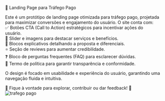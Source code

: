 🚀 Landing Page para Tráfego Pago

Este é um protótipo de landing page otimizada para tráfego pago, projetada para maximizar conversões e engajamento do usuário. O site conta com:
<br>
✅ Botões CTA (Call to Action) estratégicos para incentivar ações do usuário.<br>
📸 Slider e imagens para destacar serviços e benefícios.<br>
📄 Blocos explicativos detalhando a proposta e diferenciais.<br>
⭐ Seção de reviews para aumentar credibilidade.<br>
❓ Bloco de perguntas frequentes (FAQ) para esclarecer dúvidas.<br>
📜 Termo de política para garantir transparência e conformidade.<br>

O design é focado em usabilidade e experiência do usuário, garantindo uma navegação fluida e intuitiva.<br>

🔗 Fique à vontade para explorar, contribuir ou dar feedback! 🚀<br>
![trafego pago](https://github.com/user-attachments/assets/a5dcb7c2-94ba-45ee-b44b-54e1d11abd0e)
